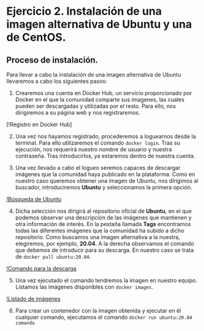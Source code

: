 # Ejercicio 2. Instalación de una imagen alternativa de Ubuntu y una de CentOS.

## Proceso de instalación.

Para llevar a cabo la instalación de una imagen alternativa de Ubuntu llevaremos a cabo los siguientes pasos:

1. Crearemos una cuenta en Docker Hub, un servicio proporcionado por Docker en el que la comunidad comparte sus imagenes, las cuales pueden ser descargadas y utilizadas por el resto. Para ello, nos dirigiremos a su página web y nos registraremos. 

[!Registro en Docker Hub]

2. Una vez nos hayamos registrado, procederemos a loguearnos desde la terminal. Para ello utilizaremos el comando `docker login`. Tras su ejecución, nos requerirá nuestro nombre de usuario y nuestra contraseña. Tras introducirlos, ya estaremos dentro de nuestra cuenta.

3. Una vez llevado a cabo el logueo seremos capaces de descargar imágenes que la comunidad haya publicado en la plataforma. Como en nuestro caso queremos obtener una imagen de Ubuntu, nos dirigimos al buscador, introduciremos **Ubuntu** y seleccionamos la primera opción.

[!Búsqueda de Ubuntu]()

4. Dicha selección nos dirigirá al repositorio oficial de **Ubuntu**, en el que podemos observar una descripción de las imágenes que mantienen y otra información de interés. En la pestaña llamada **Tags** encontramos todas las diferentes imágenes que la comunidad ha subido a dicho repositorio. Como buscamos una imagen alternativa a la nuestra, elegiremos, por ejemplo, **20.04**. A la derecha observamos el comando que debemos de introducir para su descarga. En nuestro caso se trata de `docker pull ubuntu:20.04`.

[!Comando para la descarga]()

5. Una vez ejecutado el comando tendremos la imagen en nuestro equipo. Listamos las imágenes disponibles con `docker images`.

[!Listado de imágenes]()

6. Para crear un contenedor con la imagen obtenida y ejecutar en él cualquier comando, ejecutamos el comando `docker run ubuntu:20.04 comando`
